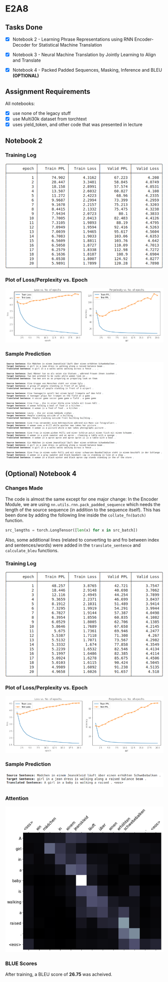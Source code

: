 # E2A8

## Tasks Done
- [x] Notebook 2 - Learning Phrase Representations using RNN Encoder-Decoder for Statistical Machine Translation
- [x] Notebook 3 - Neural Machine Translation by Jointly Learning to Align and Translate
- [x] Notebook 4 - Packed Padded Sequences, Masking, Inference and BLEU **(OPTIONAL)**


## Assignment Requirements
All notebooks:
- [x] use none of the legacy stuff
- [x] use Multi30k dataset from torchtext
- [x] uses yield_token, and other code that was presented in lecture

## Notebook 2

### Training Log
![](logs2.png)

### Plot of Loss/Perplexity vs. Epoch
![](plot2.png)

### Sample Prediction
![](sample2.png)

## (Optional) Notebook 4

### Changes Made
The code is almost the same except for one major change: In the Encoder Module, we are using `nn.utils.rnn.pack_padded_sequence` which needs the length of the source sequence (in addition to the sequence itself). This has been done by adding the following line inside the `collate_fn(batch)` function. 

```python
src_lengths = torch.LongTensor([len(x) for x in src_batch])
```

Also, some additional lines (related to converting to and fro between index and sentences/words) were added in the `translate_sentence` and `calculate_bleu` functions.

### Training Log
![](logs4.png)

### Plot of Loss/Perplexity vs. Epoch
![](plot4.png)

### Sample Prediction
![](sample4.png)

### Attention
![](att4.png)

### BLUE Scores
After training, a BLEU score of **26.75** was acheived.
